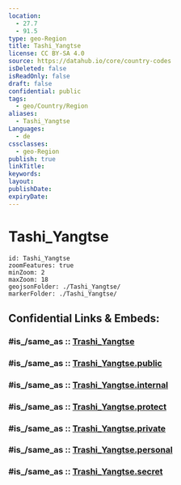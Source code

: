 ```yaml
---
location:
  - 27.7
  - 91.5
type: geo-Region
title: Tashi_Yangtse
license: CC BY-SA 4.0
source: https://datahub.io/core/country-codes
isDeleted: false
isReadOnly: false
draft: false
confidential: public
tags:
  - geo/Country/Region
aliases:
  - Tashi_Yangtse
Languages:
  - de
cssclasses:
  - geo-Region
publish: true
linkTitle:
keywords:
layout:
publishDate:
expiryDate:
---
```


# Tashi_Yangtse

```leaflet
id: Tashi_Yangtse
zoomFeatures: true 
minZoom: 2 
maxZoom: 18
geojsonFolder: ./Tashi_Yangtse/
markerFolder: ./Tashi_Yangtse/
```


## Confidential Links & Embeds: 

### #is_/same_as :: [Trashi_Yangtse](/_Standards/Earth/Continent/Asia/Asia~South/Bhutan/Districts~Bhutan/Trashi_Yangtse.md) 

### #is_/same_as :: [Trashi_Yangtse.public](/_public/Earth/Continent/Asia/Asia~South/Bhutan/Districts~Bhutan/Trashi_Yangtse.public.md) 

### #is_/same_as :: [Trashi_Yangtse.internal](/_internal/Earth/Continent/Asia/Asia~South/Bhutan/Districts~Bhutan/Trashi_Yangtse.internal.md) 

### #is_/same_as :: [Trashi_Yangtse.protect](/_protect/Earth/Continent/Asia/Asia~South/Bhutan/Districts~Bhutan/Trashi_Yangtse.protect.md) 

### #is_/same_as :: [Trashi_Yangtse.private](/_private/Earth/Continent/Asia/Asia~South/Bhutan/Districts~Bhutan/Trashi_Yangtse.private.md) 

### #is_/same_as :: [Trashi_Yangtse.personal](/_personal/Earth/Continent/Asia/Asia~South/Bhutan/Districts~Bhutan/Trashi_Yangtse.personal.md) 

### #is_/same_as :: [Trashi_Yangtse.secret](/_secret/Earth/Continent/Asia/Asia~South/Bhutan/Districts~Bhutan/Trashi_Yangtse.secret.md)

